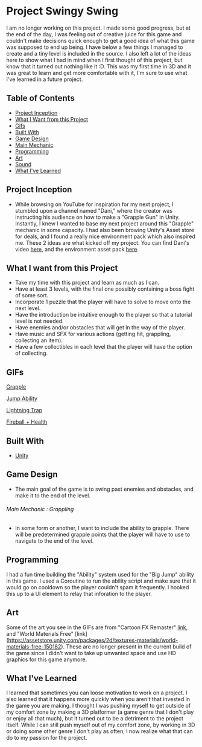# Project Swingy Swing

I am no longer working on this project. I made some good progress, but at the end of the day, I was feeling out of creative juice for this game and couldn't make decisions quick enough to get a good idea of what this game was supposed to end up being. I have below a few things I managed to create and a tiny level is included in the source. I also left a lot of the ideas here to show what I had in mind when I first thought of this project, but know that it turned out nothing like it :D. This was my first time in 3D and it was great to learn and get more comfortable with it, I'm sure to use what I've learned in a future project. 

## Table of Contents
* [Project Inception](https://github.com/RyanFloresTT/Project-Swingy-Swing/edit/main/README.md#project-inception)
* [What I Want from this Project](https://github.com/RyanFloresTT/Project-Swingy-Swing/edit/main/README.md#what-i-want-from-this-project)
* [Gifs](https://github.com/RyanFloresTT/Project-Swingy-Swing/edit/main/README.md#gifs)
* [Built With](https://github.com/RyanFloresTT/Project-Swingy-Swing/edit/main/README.md#built-with)
* [Game Design](https://github.com/RyanFloresTT/Project-Swingy-Swing/edit/main/README.md#game-design)
* [Main Mechanic](https://github.com/RyanFloresTT/Project-Swingy-Swing/edit/main/README.md#main-mechanic--grappling)
* [Programming](https://github.com/RyanFloresTT/Project-Swingy-Swing/edit/main/README.md#programming)
* [Art](https://github.com/RyanFloresTT/Project-Swingy-Swing/edit/main/README.md#art)
* [Sound](https://github.com/RyanFloresTT/Project-Swingy-Swing/edit/main/README.md#sound)
* [What I've Learned](https://github.com/RyanFloresTT/Project-Swingy-Swing/edit/main/README.md#what-ive-learned)

## Project Inception

* While browsing on YouTube for inspiration for my next project, I stumbled upon a channel named "Dani," where the creator was instructing his audience on how to make a "Grapple Gun" in Unity. Instantly, I knew I wanted to base my next project around this "Grapple" mechanic in some capacity. I had also been browing Unity's Asset store for deals, and I found a really nice environment pack which also inspired me. These 2 ideas are what kicked off my project. You can find Dani's video [here](https://www.youtube.com/watch?v=Xgh4v1w5DxU&ab_channel=DanisTutorials), and the environment asset pack [here](https://assetstore.unity.com/packages/3d/environments/landscapes/toon-fantasy-nature-215197).

## What I want from this Project

* Take my time with this project and learn as much as I can. 
* Have at least 3 levels, with the final one possibly containing a boss fight of some sort. 
* Incorporate 1 puzzle that the player will have to solve to move onto the next level. 
* Have the introduction be intuitive enough to the player so that a tutorial level is not needed.
* Have enemies and/or obstacles that will get in the way of the player.
* Have music and SFX for various actions (getting hit, grappling, collecting an item).
* Have a few collectibles in each level that the player will have the option of collecting.

## GIFs
[Grapple](https://github.com/RyanFloresTT/Project-Swingy-Swing/blob/main/GIFs/grapple.gif)

[Jump Ability](https://github.com/RyanFloresTT/Project-Swingy-Swing/blob/main/GIFs/jumpability.gif)

[Lightning Trap](https://github.com/RyanFloresTT/Project-Swingy-Swing/blob/main/GIFs/lightningtrap.gif)

[Fireball + Health](https://github.com/RyanFloresTT/Project-Swingy-Swing/blob/main/GIFs/fireballhealth.gif)


## Built With

* [Unity](https://www.unity.com)

## Game Design

* The main goal of the game is to swing past enemies and obstacles, and make it to the end of the level.
###### Main Mechanic : Grappling
* In some form or another, I want to include the ability to grapple. There will be predetermined grapple points that the player will have to use to navigate to the end of the level.

## Programming

I had a fun time building the "Ability" system used for the "Big Jump" ability in this game. I used a Coroutine to run the ability script and make sure that it would go on cooldown so the player couldn't spam it frequently. I hooked this up to a UI element to relay that inforation to the player. 

## Art

Some of the art you see in the GIFs are from "Cartoon FX Remaster" [link](https://assetstore.unity.com/packages/vfx/particles/cartoon-fx-remaster-4010), and "World Materials Free" [link] (https://assetstore.unity.com/packages/2d/textures-materials/world-materials-free-150182). These are no longer present in the current build of the game since I didn't want to take up unwanted space and use HD graphics for this game anymore.

## What I've Learned

I learned that sometimes you can loose motivation to work on a project. I also learned that it happens more quickly when you aren't that invested in the game you are making. I thought I was pushing myself to get outside of my comfort zone by making a 3D platformer (a game genre that I don't play or enjoy all that much), but it turned out to be a detriment to the project itself. While I can still push myself out of my comfort zone, by working in 3D or doing some other genre I don't play as often, I now realize what that can do to my passion for the project.
